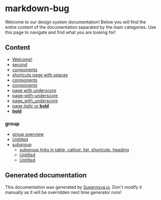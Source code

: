 # markdown-bug

Welcome to our design system documentation! Below you will find the entire content of the documentation separated by the main categories. Use this page to navigate and find what you are looking for!

## Content
- [Welcome!](./welcome.md)
- [second](./second.md)
- [components](./components.md)
- [shortcuts page with spaces](./shortcuts-page-with-spaces.md)
- [components](./components-1.md)
- [components](./components-2.md)
- [page with underscore](./page-with-underscore.md)
- [page-with-underscore](./page-with-underscore-1.md)
- [page_with_underscore](./page-with-underscore-2.md)
- [page *italic* or **bold**](./page-italic-or-bold.md)
- [**bold**](./bold.md)
### group
- [group overview](./group/group-overview.md)
- [Untitled](./group/untitled.md)
- [subgroup](./group/subgroup/subgroup-links-in-table-callout-list-shortcuts-heading.md)
  - [subgroup links in table, callout, list, shortcuts, heading](./group/subgroup/subgroup-links-in-table-callout-list-shortcuts-heading.md)
  - [Untitled](./group/subgroup/untitled.md)
  - [Untitled](./group/subgroup/untitled-1.md)

## Generated documentation

This documentation was generated by [Supernova.io](https://supernova.io). Don't modify it manually as it will be overridden next time generator runs!